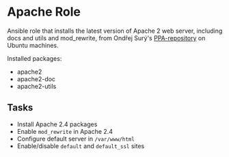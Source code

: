 # Apache Role
Ansible role that installs the latest version of Apache 2 web server, including docs and utils and mod_rewrite, from Ondřej Surý's [PPA-repository](https://launchpad.net/~ondrej/+archive/ubuntu/apache2) on Ubuntu machines.

Installed packages:
- apache2
- apache2-doc
- apache2-utils

## Tasks
* Install Apache 2.4 packages
* Enable `mod_rewrite` in Apache 2.4
* Configure default server in `/var/www/html`
* Enable/disable `default` and `default_ssl` sites
